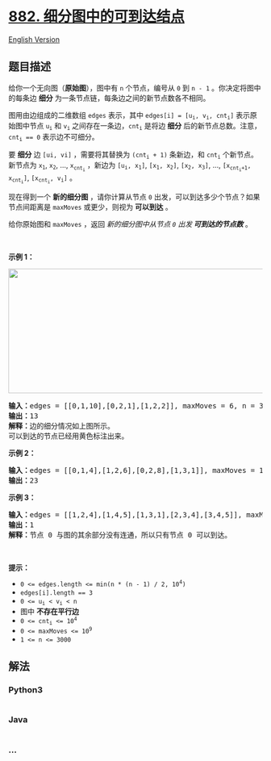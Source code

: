 # [882. 细分图中的可到达结点](https://leetcode.cn/problems/reachable-nodes-in-subdivided-graph)

[English Version](/solution/0800-0899/0882.Reachable%20Nodes%20In%20Subdivided%20Graph/README_EN.md)

## 题目描述

<!-- 这里写题目描述 -->

<p>给你一个无向图（<strong>原始图</strong>），图中有 <code>n</code> 个节点，编号从 <code>0</code> 到 <code>n - 1</code> 。你决定将图中的每条边 <strong>细分</strong> 为一条节点链，每条边之间的新节点数各不相同。</p>

<p>图用由边组成的二维数组 <code>edges</code> 表示，其中&nbsp;<code>edges[i] = [u<sub>i</sub>, v<sub>i</sub>, cnt<sub>i</sub>]</code> 表示原始图中节点&nbsp;<code>u<sub>i</sub></code> 和&nbsp;<code>v<sub>i</sub></code> 之间存在一条边，<code>cnt<sub>i</sub></code> 是将边 <strong>细分</strong> 后的新节点总数。注意，<code>cnt<sub>i</sub> == 0</code> 表示边不可细分。</p>

<p>要 <strong>细分</strong> 边 <code>[ui, vi]</code> ，需要将其替换为 <code>(cnt<sub>i</sub> + 1)</code> 条新边，和&nbsp;<code>cnt<sub>i</sub></code> 个新节点。新节点为 <code>x<sub>1</sub></code>, <code>x<sub>2</sub></code>, ..., <code>x<sub>cnt<sub>i</sub></sub></code> ，新边为 <code>[u<sub>i</sub>, x<sub>1</sub>]</code>, <code>[x<sub>1</sub>, x<sub>2</sub>]</code>, <code>[x<sub>2</sub>, x<sub>3</sub>]</code>, ..., <code>[x<sub>cnt<sub>i</sub>+1</sub>, x<sub>cnt<sub>i</sub></sub>]</code>, <code>[x<sub>cnt<sub>i</sub></sub>, v<sub>i</sub>]</code> 。</p>

<p>现在得到一个&nbsp;<strong>新的细分图</strong> ，请你计算从节点 <code>0</code> 出发，可以到达多少个节点？如果节点间距离是 <code>maxMoves</code> 或更少，则视为 <strong>可以到达</strong> 。</p>

<p>给你原始图和 <code>maxMoves</code> ，返回 <em>新的细分图中从节点 <code>0</code> 出发</em><strong><em> 可到达的节点数</em></strong>&nbsp;。</p>

<p>&nbsp;</p>

<p><strong>示例 1：</strong></p>
<img alt="" src="https://cdn.jsdelivr.net/gh/doocs/leetcode@main/solution/0800-0899/0882.Reachable%20Nodes%20In%20Subdivided%20Graph/images/origfinal.png" style="height: 247px; width: 600px;" />
<pre>
<strong>输入：</strong>edges = [[0,1,10],[0,2,1],[1,2,2]], maxMoves = 6, n = 3
<strong>输出：</strong>13
<strong>解释：</strong>边的细分情况如上图所示。
可以到达的节点已经用黄色标注出来。
</pre>

<p><strong>示例 2：</strong></p>

<pre>
<strong>输入：</strong>edges = [[0,1,4],[1,2,6],[0,2,8],[1,3,1]], maxMoves = 10, n = 4
<strong>输出：</strong>23
</pre>

<p><strong>示例 3：</strong></p>

<pre>
<strong>输入：</strong>edges = [[1,2,4],[1,4,5],[1,3,1],[2,3,4],[3,4,5]], maxMoves = 17, n = 5
<strong>输出：</strong>1
<strong>解释：</strong>节点 0 与图的其余部分没有连通，所以只有节点 0 可以到达。
</pre>

<p>&nbsp;</p>

<p><strong>提示：</strong></p>

<ul>
	<li><code>0 &lt;= edges.length &lt;= min(n * (n - 1) / 2, 10<sup>4</sup>)</code></li>
	<li><code>edges[i].length == 3</code></li>
	<li><code>0 &lt;= u<sub>i</sub> &lt; v<sub>i</sub> &lt; n</code></li>
	<li>图中 <strong>不存在平行边</strong></li>
	<li><code>0 &lt;= cnt<sub>i</sub> &lt;= 10<sup>4</sup></code></li>
	<li><code>0 &lt;= maxMoves &lt;= 10<sup>9</sup></code></li>
	<li><code>1 &lt;= n &lt;= 3000</code></li>
</ul>

## 解法

<!-- 这里可写通用的实现逻辑 -->

<!-- tabs:start -->

### **Python3**

<!-- 这里可写当前语言的特殊实现逻辑 -->

```python

```

### **Java**

<!-- 这里可写当前语言的特殊实现逻辑 -->

```java

```

### **...**

```

```

<!-- tabs:end -->
